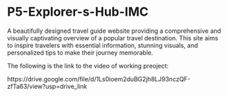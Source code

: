 # P5-Explorer-s-Hub-IMC
<p>A beautifully designed travel guide website providing a comprehensive and visually captivating overview of a popular travel destination. This site aims to inspire travelers with essential information, stunning visuals, and personalized tips to make their journey memorable.</p>
<p>The following is the link to the video of working preoject:</p>
<p>https://drive.google.com/file/d/1Ls0ioem2duBG2jh8LJ93nczQF-zfTa63/view?usp=drive_link</p>
